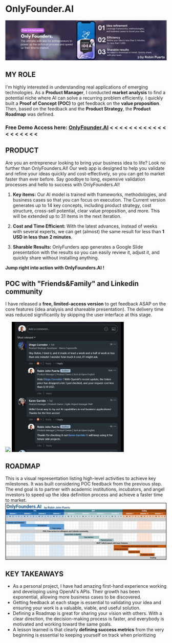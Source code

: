 # OnlyFounder.AI
<img src="https://github.com/robspuerta/Project6_CoFounder.AI/blob/main/cofounder_cover.png">

## MY ROLE
I'm highly interested in understanding real applications of emerging technologies. As a **Product Manager**, I conducted **market analysis** to find a potential niche where AI can solve a recurring problem efficiently. I quickly built a **Proof of Concept (POC)** to get feedback on the **value proposition**. Then, based on the feedback and the **Product Strategy**, the **Product Roadmap** was defined.

### Free Demo Access here: [OnlyFounder.AI](https://docs.google.com/spreadsheets/d/1MpQluMBjE7o6gtGmaVbZhOGw_2gZkOIq9t0GoUm-XvI/edit?usp=sharing)   < < < < < < < < < < < < < < < < < < <

## PRODUCT
Are you an entrepreneur looking to bring your business idea to life? Look no further than OnlyFounders.AI! Our web app is designed to help you validate and refine your ideas quickly and cost-effectively, so you can get to market faster than ever before. Say goodbye to long, expensive validation processes and hello to success with OnlyFounders.AI!

1. **Key items:** Our AI model is trained with frameworks, methodologies, and business cases so that you can focus on execution. The Current version generates up to 14 key concepts, including product strategy, cost structure, cross-sell potential, clear value proposition, and more. This will be extended up to 31 items in the next iteration. 

2. **Cost and Time Efficient:** With the latest advances, instead of weeks with several experts, we can get (almost) the same result for less than **1 USD in less than 2 minutes**. 

3. **Sharable Results:** OnlyFunders app generates a Google Slide presentation with the results so you can easily review it, adjust it, and quickly share without installing anything.


**Jump right into action with OnlyFounders.AI !**


## POC with "Friends&Family" and Linkedin community
I have released a **free, limited-access version** to get feedback ASAP on the core features (idea analysis and shareable presentation). The delivery time was reduced significantly by skipping the user interface at this stage. 

<img src="https://github.com/robspuerta/Project6_CoFounder.AI/blob/main/OnlyFounder_demo.gif" width="580"/> 
<img src="https://github.com/robspuerta/Project6_CoFounder.AI/blob/main/feedback.gif" width="350" alt="Robin Puerta">


## ROADMAP
This is a visual representation listing high-level activities to achieve key milestones. It was built considering POC feedback from the previous step. The end goal is to partner with academic institutions, incubators, and angel investors to speed up the idea definition process and achieve a faster time to market.
<img src="https://github.com/robspuerta/Project6_CoFounder.AI/blob/main/Roadmap.JPG" alt="Robin Puerta">


## KEY TAKEAWAYS
- As a personal project, I have had amazing first-hand experience working and developing using OpenAI's APIs. Their growth has been exponential, allowing more business cases to be discovered.
- Getting feedback at each stage is essential to validating your idea and ensuring your work is a valuable, viable, and useful solution.
- Defining a Roadmap is great for sharing your vision with others. With a clear direction, the decision-making process is faster, and everybody is motivated and working toward the same goals.
- A lesson learned is that clearly **defining success metrics** from the very beginning is essential to keeping yourself on track when prioritizing

